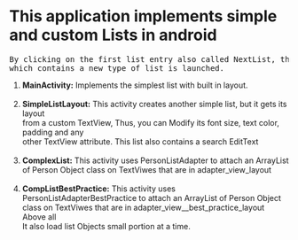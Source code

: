 <h1><b>This application implements simple and custom Lists in android</b></h1>

<p><pre>By clicking on the first list entry also called NextList, the following activity
which contains a new type of list is launched.</pre></p>
<ol>
  <li> <b>MainActivity:</b> Implements the simplest list with built in layout.</li><br>
  <li> <b>SimpleListLayout:</b> This activity creates another simple list, but it gets its layout<br>
         from a custom TextView, Thus, you can Modify its font size, text color, padding and any<br>
        other TextView attribute. This list also contains a search EditText</li><br>
  <li> <b>ComplexList:</b> This activity uses PersonListAdapter to attach an ArrayList of Person
       Object class on TextViwes that are in adapter_view_layout<br></li><br>    
  <li> <b>CompListBestPractice:</b> This activity uses PersonListAdapterBestPractice to attach an ArrayList of Person
            Object class on TextViwes that are in adapter_view__best_practice_layout Above all<br>
            It also load list Objects small portion at a time.<br></li><br>           
<ol>
